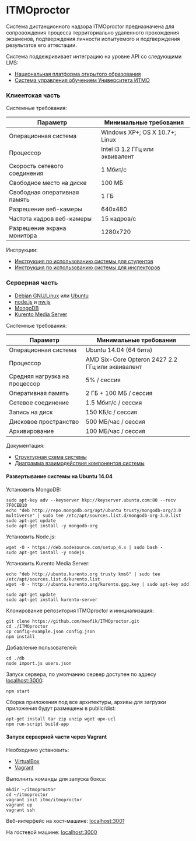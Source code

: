 # ITMOproctor

Система дистанционного надзора ITMOproctor предназначена для сопровождения процесса территориально удаленного прохождения экзаменов, подтверждения личности испытуемого и подтверждения результатов его аттестации.

Система поддежрививает интеграцию на уровне API со следующими LMS:

* [Национальная платформа открытого образования](https://openedu.ru)
* [Система управления обучением Университета ИТМО](http://de.ifmo.ru)

### Клиентская часть

Системные требования:

| Параметр                     | Минимальные требования          |
|------------------------------|---------------------------------|
| Операционная система         | Windows XP+; OS X 10.7+; Linux  |
| Процессор                    | Intel i3 1.2 ГГц или эквивалент |
| Скорость сетевого соединения | 1 Мбит/c                        |
| Свободное место на диске     | 100 МБ                          |
| Свободная оперативная память | 1 ГБ                            |
| Разрешение веб-камеры        | 640x480                         |
| Частота кадров веб-камеры    | 15 кадров/с                     |
| Разрешение экрана монитора   | 1280x720                        |

Инструкции:

* [Инструкция по использованию системы для студентов](https://docs.google.com/document/d/15fsEL3sHCGuJ9_rSuFprQXP--WXb9Ct-PzayBXvxWp0/edit?usp=sharing)
* [Инструкция по использованию системы для инспекторов](https://docs.google.com/document/d/1EbW52RQLdgwkRwJa_HgzP-nqU_860bPQuMZZ-ns1Hmc/edit?usp=sharing)

### Серверная часть

* [Debian GNU/Linux](http://www.debian.org) или [Ubuntu](http://www.ubuntu.com)
* [node.js](http://www.nodejs.org) и [nw.js](http://nwjs.io)
* [MongoDB](http://mongodb.org)
* [Kurento Media Server](http://kurento.com)

Системные требования:

| Параметр                      | Минимальные требования                           |
|-------------------------------|--------------------------------------------------|
| Операционная система          | Ubuntu 14.04 (64 бита)                           |
| Процессор                     | AMD Six-Core Opteron 2427 2.2 ГГц или эквивалент |
| Средняя нагрузка на процессор | 5% / сессия                                      |
| Оперативная память            | 2 ГБ + 100 МБ / сессия                           |
| Сетевое соединение            | 1.5 Мбит/c / сессия                              |
| Запись на диск                | 150 КБ/c / сессия                                |
| Дисковое пространство         | 500 МБ/час / сессия                              |
| Архивирование                 | 100 МБ/час / сессия                              |

Документация:

* [Структурная схема системы](https://drive.google.com/file/d/0B7YdZbqVWxzeSlFWZUl4S1RiaVE/view?usp=sharing)
* [Диаграмма взаимодействия компонентов системы](https://drive.google.com/file/d/0B7YdZbqVWxzeRVVBanVFWlVNQ2M/view?usp=sharing)

#### Развертывание системы на Ubuntu 14.04

Установить MongoDB:
```
sudo apt-key adv --keyserver hkp://keyserver.ubuntu.com:80 --recv 7F0CEB10
echo "deb http://repo.mongodb.org/apt/ubuntu trusty/mongodb-org/3.0 multiverse" | sudo tee /etc/apt/sources.list.d/mongodb-org-3.0.list
sudo apt-get update
sudo apt-get install -y mongodb-org
```

Установить Node.js:
```
wget -O - https://deb.nodesource.com/setup_4.x | sudo bash -
sudo apt-get install -y nodejs
```

Установить Kurento Media Server:
```
echo "deb http://ubuntu.kurento.org trusty kms6" | sudo tee /etc/apt/sources.list.d/kurento.list
wget -O - http://ubuntu.kurento.org/kurento.gpg.key | sudo apt-key add -
sudo apt-get update
sudo apt-get install kurento-server
```

Клонирование репозитория ITMOproctor и инициализация:
```
git clone https://github.com/meefik/ITMOproctor.git
cd ./ITMOproctor
cp config-example.json config.json
npm install
```

Добавление пользователей:
```
cd ./db
node import.js users.json
```

Запуск сервера, по умолчанию сервер доступен по адресу [localhost:3000](http://localhost:3000):
```
npm start
```

Сборка приложения под все архитектуры, архивы для загрузки приложения будут размещены в public/dist:
```
apt-get install tar zip unzip wget upx-ucl
npm run-script build-app
```

#### Запуск серверной части через Vagrant

Необходимо установить:

* [VirtualBox](https://www.virtualbox.org/)
* [Vagrant](https://www.vagrantup.com/downloads.html)

Выполнить команды для запуска бокса:
```
mkdir ~/itmoproctor
cd ~/itmoproctor
vagrant init itmo/itmoproctor
vagrant up
vagrant ssh
```
Веб-интерфейс на хост-машине: [localhost:3001](http://localhost:3001)

На гостевой машине: [localhost:3000](http://localhost:3000)
